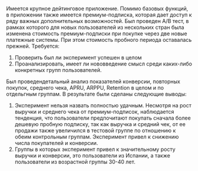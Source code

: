 Имеется крупное дейтинговое приложение.
Помимо базовых функций, в приложении также имеется премиум-подписка, которая дает доступ к ряду важных дополнительных возможностей. Был проведен A/B тест, в рамках которого для новых пользователей из нескольких стран была изменена стоимость премиум-подписки при покупке через две новые платежные системы. При этом стоимость пробного периода оставалась прежней.
Требуется:
1.  Проверить был ли эксперимент успешен в целом
2.  Проанализировать, имеет ли нововведение смысл среди каких-либо конкретных групп пользователей.

Был проведендетальный анализ показателей конверсии, повторных покупок, среднего чека, APRU, ARPPU, Retention в целом и по отдельгным группам.
В результате были сделаны следующие выводы:
1. Эксперимент нельзя назвать полностью удачным. Несмотря на рост выручки и среднего чека от премиум-подписок, наблюдается тенденция, что пользователи предпочитают покупать сначала  более дешевую пробную подписку, так как выручка и средний чек, от ее продажи также увеличился в тестовой группе по отношению к обеим контрольным группам. Эксперимент привел к снижению числа покупателей и конверсии.
2. Группы в которых эксперимент привел к значительному росту выручки и конверсии, это пользователи из Испании, а также пользователи из возрастной группы 30-40 лет.
